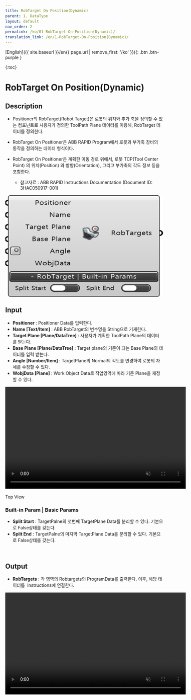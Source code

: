 ```yaml
---
title: RobTarget On Position(Dynamic)
parent: 1. DataType
layout: default
nav_order: 2
permalink: /ko/01-RobTarget-On-Position(Dynamic)/
translation_link: /en/1-RobTarget-On-Position(Dynamic)/
---
```


[English]({{ site.baseurl }}/en{{ page.url | remove_first: '/ko' }}){: .btn .btn-purple }
<!-- [한국어]({{ site.baseurl }}/ko{{ page.url | remove_first: '/en' }}){: .btn .btn-purple } -->

{:toc}

# RobTarget On Position(Dynamic)

## Description

* Positioner의 RobTarget(Robot Target)은 로봇의 위치와 추가 축을 정의할 수 있는 컴포넌트로 사용자가 정의한 ToolPath Plane 데이터를 이용해, RobTarget 데이터를 정의한다.
* RobTarget On Positioner은 ABB RAPID Program에서 로봇과 부가축 장비의 동작을 정의하는 데이터 형식이다.
* RobTarget On Positioner은 계획한 이동 경로 위에서, 로봇 TCP(Tool Center Point) 의 위치(Position) 와 방향(Orientation), 그리고 부가축의 각도 정보 등을 포함한다.

  * 참고자료 : ABB RAPID Instructions Documentation (Document ID: 3HAC050917-001)

<p align="center">  <img src="/assets/images/positioner_dynamic_00.png" width="576px" height="324px" align="center" width="25%"></p>


## Input

* **Positioner** : Positioner Data를 입력한다.
* **Name [Text/Item]** : ABB RobTarget의 변수명을 String으로 기재한다.
* **Target Plane [Plane/DataTree]** : 사용자가 계획한 ToolPath Plane의 데이터를 받는다.
* **Base Plane [Plane/DataTree]** : Target plane의 기준이 되는 Base Plane의 데이터를 입력 받는다.
* **Angle [Number/Item]** : TargetPlane의 Normal의 각도를 변경하여 로봇의 자세를 수정할 수 있다.
* **WobjData [Plane]** : Work Object Data로 작업영역에 따라 기준 Plane을 재정할 수 있다.

<p align="center"> 
<video src="/assets/images/RobtargetPosition_Dynamic_Top.mp4" width="576px" height="324px" autoplay=1 muted=1 loop=1 align="center"><figcaption>Top View</figcaption>
</video></p>


### Built-in Param | Basic Params​

* **Split Start** : TargetPalne의 첫번째 TargetPlane Data를 분리할 수 있다. 기본으로 False상태를 갖는다.
* **Split End** : TargetPalne의 마지막 TargetPlane Data를 분리할 수 있다. 기본으로 False상태를 갖는다.

<br>

## Output

* **RobTargets** : 각 영역의 Robtargets의 ProgramData를 출력한다. 이후, 해당 데이터를  Instructions에 연결한다.

<p align="center"> 
<video src="/assets/images/Dynamic_RobPosition_gif.mp4" width="576px" height="324px" autoplay=1 muted=1 loop=1 align="center">
</video>
</p>
